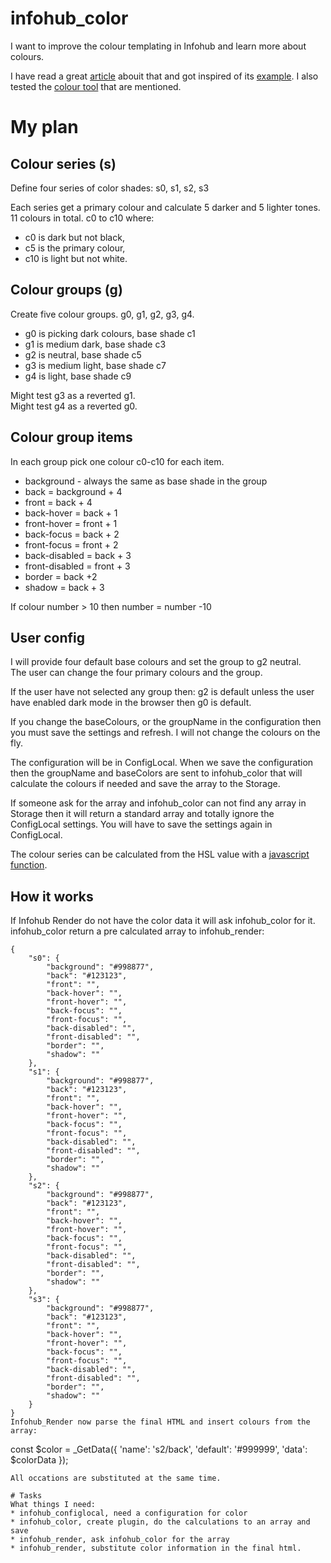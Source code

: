 # infohub_color
I want to improve the colour templating in Infohub and learn more about colours.

I have read a great [article](https://www.smashingmagazine.com/2020/08/application-color-schemes-css-custom-properties/) abouit that and got inspired of its [example](https://codepen.io/smashingmag/pen/LYNEXdw). I also tested the [colour tool](https://paletton.com/#uid=74H0X0kllllaFw0g0qFpxgxw0aF) that are mentioned.

# My plan

## Colour series (s)
Define four series of color shades: s0, s1, s2, s3

Each series get a primary colour and calculate 5 darker and 5 lighter tones. 11 colours in total. c0 to c10 where: 
* c0 is dark but not black, 
* c5 is the primary colour, 
* c10 is light but not white.

## Colour groups (g)
Create five colour groups. g0, g1, g2, g3, g4. 
* g0 is picking dark colours, base shade c1 
* g1 is medium dark, base shade c3
* g2 is neutral, base shade c5
* g3 is medium light, base shade c7 
* g4 is light, base shade c9

Might test g3 as a reverted g1.  
Might test g4 as a reverted g0.

## Colour group items
In each group pick one colour c0-c10 for each item.
* background - always the same as base shade in the group
* back = background + 4
* front = back + 4
* back-hover = back + 1
* front-hover = front + 1
* back-focus = back + 2
* front-focus = front + 2
* back-disabled = back + 3 
* front-disabled = front + 3 
* border = back +2
* shadow = back + 3

If colour number > 10 then number = number -10 

## User config
I will provide four default base colours and set the group to g2 neutral.  
The user can change the four primary colours and the group.

If the user have not selected any group then: g2 is default unless the user have enabled dark mode in the browser then g0 is default.

If you change the baseColours, or the groupName in the configuration then you must save the settings and refresh. I will not change the colours on the fly.

The configuration will be in ConfigLocal. When we save the configuration then the groupName and baseColors are sent to infohub_color that will calculate the colours if needed and save the array to the Storage.

If someone ask for the array and infohub_color can not find any array in Storage then it will return a standard array and totally ignore the ConfigLocal settings. You will have to save the settings again in ConfigLocal. 

The colour series can be calculated from the HSL value with a [javascript function](https://gist.github.com/vahidk/05184faf3d92a0aa1b46aeaa93b07786).

## How it works
If Infohub Render do not have the color data it will ask infohub_color for it. infohub_color return a pre calculated array to infohub_render:

```  
{
    "s0": {
        "background": "#998877",
        "back": "#123123",
        "front": "",
        "back-hover": "",
        "front-hover": "",
        "back-focus": "",
        "front-focus": "",
        "back-disabled": "", 
        "front-disabled": "", 
        "border": "",
        "shadow": ""
    },
    "s1": {
        "background": "#998877",
        "back": "#123123",
        "front": "",
        "back-hover": "",
        "front-hover": "",
        "back-focus": "",
        "front-focus": "",
        "back-disabled": "", 
        "front-disabled": "", 
        "border": "",
        "shadow": ""
    },
    "s2": {
        "background": "#998877",
        "back": "#123123",
        "front": "",
        "back-hover": "",
        "front-hover": "",
        "back-focus": "",
        "front-focus": "",
        "back-disabled": "", 
        "front-disabled": "", 
        "border": "",
        "shadow": ""
    },
    "s3": {
        "background": "#998877",
        "back": "#123123",
        "front": "",
        "back-hover": "",
        "front-hover": "",
        "back-focus": "",
        "front-focus": "",
        "back-disabled": "", 
        "front-disabled": "", 
        "border": "",
        "shadow": ""
    }
}
Infohub_Render now parse the final HTML and insert colours from the array:
```  
const $color = _GetData({
    'name': 's2/back',
    'default': '#999999',
    'data': $colorData
});
```
All occations are substituted at the same time.

# Tasks
What things I need:
* infohub_configlocal, need a configuration for color
* infohub_color, create plugin, do the calculations to an array and save
* infohub_render, ask infohub_color for the array
* infohub_render, substitute color information in the final html.
